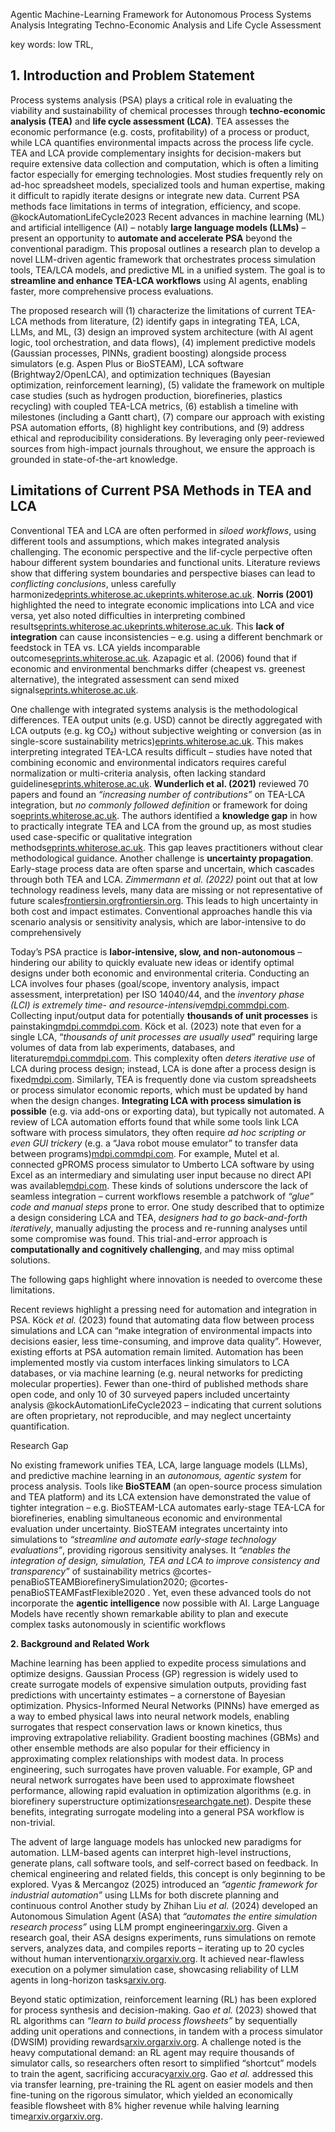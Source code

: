 
 Agentic Machine-Learning Framework for Autonomous Process Systems Analysis Integrating Techno-Economic Analysis and Life Cycle Assessment


key words: low TRL,

## 1. Introduction and Problem Statement
Process systems analysis (PSA) plays a critical role in evaluating the viability and sustainability of chemical processes through **techno-economic analysis (TEA)** and **life cycle assessment (LCA)**. TEA assesses the economic performance (e.g. costs, profitability) of a process or product, while LCA quantifies environmental impacts across the process life cycle. TEA and LCA provide complementary insights for decision-makers but require extensive data collection and computation, which is often a limiting factor especially for emerging technologies.
Most studies frequently rely on ad-hoc spreadsheet models, specialized tools and human expertise, making it difficult to rapidly iterate designs or integrate new data. 
Current PSA methods face limitations in terms of integration, efficiency, and scope. @kockAutomationLifeCycle2023 Recent advances in machine learning (ML) and artificial intelligence (AI) – notably **large language models (LLMs)** – present an opportunity to **automate and accelerate PSA** beyond the conventional paradigm.
This proposal outlines a research plan to develop a novel LLM-driven agentic framework that orchestrates process simulation tools, TEA/LCA models, and predictive ML in a unified system. The goal is to **streamline and enhance TEA-LCA workflows** using AI agents, enabling faster, more comprehensive process evaluations. 


The proposed research will 
(1) characterize the limitations of current TEA-LCA methods from literature, 
(2) identify gaps in integrating TEA, LCA, LLMs, and ML, 
(3) design an improved system architecture (with AI agent logic, tool orchestration, and data flows), 
(4) implement predictive models (Gaussian processes, PINNs, gradient boosting) alongside process simulators (e.g. Aspen Plus or BioSTEAM), LCA software (Brightway2/OpenLCA), and optimization techniques (Bayesian optimization, reinforcement learning), 
(5) validate the framework on multiple case studies (such as hydrogen production, biorefineries, plastics recycling) with coupled TEA-LCA metrics, 
(6) establish a timeline with milestones (including a Gantt chart), 
(7) compare our approach with existing PSA automation efforts, 
(8) highlight key contributions, and 
(9) address ethical and reproducibility considerations. 
By leveraging only peer-reviewed sources from high-impact journals throughout, we ensure the approach is grounded in state-of-the-art knowledge. 


## Limitations of Current PSA Methods in TEA and LCA

Conventional TEA and LCA are often performed in _siloed workflows_, using different tools and assumptions, which makes integrated analysis challenging. The  economic perspective and the lif-cycle perpective often habour different system boundaries and functional units. Literature reviews show that differing system boundaries and perspective biases can lead to _conflicting conclusions_, unless carefully harmonized[eprints.whiterose.ac.uk](https://eprints.whiterose.ac.uk/id/eprint/208376/1/Wunderlich_etal_Integration_2021.pdf#:~:text=%EF%82%B7%20Goal%20and%20scope%20,However%2C%20the%20selection%20of)[eprints.whiterose.ac.uk](https://eprints.whiterose.ac.uk/id/eprint/208376/1/Wunderlich_etal_Integration_2021.pdf#:~:text=%EF%82%B7%20The%20inventory%20,can%20have%20monetary%20impacts%2C%20such). **Norris (2001)** highlighted the need to integrate economic implications into LCA and vice versa, yet also noted difficulties in interpreting combined results[eprints.whiterose.ac.uk](https://eprints.whiterose.ac.uk/id/eprint/208376/1/Wunderlich_etal_Integration_2021.pdf#:~:text=remaining%20gaps%20in%20literature%20Norris,TCA%20aims%20at%20including%20often)[eprints.whiterose.ac.uk](https://eprints.whiterose.ac.uk/id/eprint/208376/1/Wunderlich_etal_Integration_2021.pdf#:~:text=life%20cycle%20assessment%20results%2C%20companies,environmental%20results%20is%20not%20presented). This **lack of integration** can cause inconsistencies – e.g. using a different benchmark or feedstock in TEA vs. LCA yields incomparable outcomes[eprints.whiterose.ac.uk](https://eprints.whiterose.ac.uk/id/eprint/208376/1/Wunderlich_etal_Integration_2021.pdf#:~:text=benchmarks%20for%20comparison%20within%20each,benchmarks%20need%20to%20be%20identical). Azapagic et al. (2006) found that if economic and environmental benchmarks differ (cheapest vs. greenest alternative), the integrated assessment can send mixed signals[eprints.whiterose.ac.uk](https://eprints.whiterose.ac.uk/id/eprint/208376/1/Wunderlich_etal_Integration_2021.pdf#:~:text=benchmarks%20for%20comparison%20within%20each,of%20the%20technology%2C%20the%20benchmarks). 

One challenge with integrated systems analysis is the methodological differences. TEA output units (e.g. USD) cannot be directly aggregated with LCA outputs (e.g. kg CO₂) without subjective weighting or conversion (as in single-score sustainability metrics)[eprints.whiterose.ac.uk](https://eprints.whiterose.ac.uk/id/eprint/208376/1/Wunderlich_etal_Integration_2021.pdf#:~:text=%EF%82%B7%20The%20impact%20calculation%20,impacts%20are%20often%20considered%20static). This makes interpreting integrated TEA-LCA results difficult – studies have noted that combining economic and environmental indicators requires careful normalization or multi-criteria analysis, often lacking standard guidelines[eprints.whiterose.ac.uk](https://eprints.whiterose.ac.uk/id/eprint/208376/1/Wunderlich_etal_Integration_2021.pdf#:~:text=dimensions,required%20information%20from%20additional%20assessments). **Wunderlich et al. (2021)** reviewed 70 papers and found an _“increasing number of contributions”_ on TEA-LCA integration, but _no commonly followed definition_ or framework for doing so[eprints.whiterose.ac.uk](https://eprints.whiterose.ac.uk/id/eprint/208376/1/Wunderlich_etal_Integration_2021.pdf#:~:text=dimensions,required%20information%20from%20additional%20assessments). The authors identified a **knowledge gap** in how to practically integrate TEA and LCA from the ground up, as most studies used case-specific or qualitative integration methods[eprints.whiterose.ac.uk](https://eprints.whiterose.ac.uk/id/eprint/208376/1/Wunderlich_etal_Integration_2021.pdf#:~:text=dimensions,required%20information%20from%20additional%20assessments). This gap leaves practitioners without clear methodological guidance. 
Another challenge is **uncertainty propagation**. Early-stage process data are often sparse and uncertain, which cascades through both TEA and LCA. _Zimmermann et al. (2022)_ point out that at low technology readiness levels, many data are missing or not representative of future scales[frontiersin.org](https://www.frontiersin.org/journals/climate/articles/10.3389/fclim.2022.841907/full#:~:text=match%20at%20L694%20A%20central,not%20yet%20measured%20or%20modeled)[frontiersin.org](https://www.frontiersin.org/journals/climate/articles/10.3389/fclim.2022.841907/full#:~:text=A%20central%20challenge%20when%20assessing,not%20yet%20measured%20or%20modeled). This leads to high uncertainty in both cost and impact estimates. Conventional approaches handle this via scenario analysis or sensitivity analysis, which are labor-intensive to do comprehensively

Today’s PSA practice is **labor-intensive, slow, and non-autonomous** – hindering our ability to quickly evaluate new ideas or identify optimal designs under both economic and environmental criteria. Conducting an LCA involves four phases (goal/scope, inventory analysis, impact assessment, interpretation) per ISO 14040/44, and the _inventory phase (LCI) is extremely time- and resource-intensive_[mdpi.com](https://www.mdpi.com/2071-1050/15/6/5531#:~:text=processes%20that%20are%20still%20in,and%20can%20improve%20data%20quality)[mdpi.com](https://www.mdpi.com/2071-1050/15/6/5531#:~:text=and%20can%20improve%20data%20quality). Collecting input/output data for potentially **thousands of unit processes** is painstaking[mdpi.com](https://www.mdpi.com/2071-1050/15/6/5531#:~:text=,9)[mdpi.com](https://www.mdpi.com/2071-1050/15/6/5531#:~:text=be%20collected%20for%20the%20parameters,129). Köck et al. (2023) note that even for a single LCA, “_thousands of unit processes are usually used_” requiring large volumes of data from lab experiments, databases, and literature[mdpi.com](https://www.mdpi.com/2071-1050/15/6/5531#:~:text=As%20the%20most%20time,and%20uncertainty%20distribution%20should%20also)[mdpi.com](https://www.mdpi.com/2071-1050/15/6/5531#:~:text=,9). This complexity often _deters iterative use_ of LCA during process design; instead, LCA is done after a process design is fixed[mdpi.com](https://www.mdpi.com/2071-1050/15/6/5531#:~:text=To%20date%2C%20chemical%20process%20simulations,integration%20of%20LCA%20in%20process). Similarly, TEA is frequently done via custom spreadsheets or process simulator economic reports, which must be updated by hand when the design changes. **Integrating LCA with process simulation is possible** (e.g. via add-ons or exporting data), but typically not automated. A review of LCA automation efforts found that while some tools link LCA software with process simulators, they often require _ad hoc scripting or even GUI trickery_ (e.g. a “Java robot mouse emulator” to transfer data between programs)[mdpi.com](https://www.mdpi.com/2071-1050/15/6/5531#:~:text=This%20builds%20an%20automated%20connection,emulator%2C%20which%20simulated%20manual%20user)[mdpi.com](https://www.mdpi.com/2071-1050/15/6/5531#:~:text=framework%20integrates%20LCA%20and%20process,when%20integrated%20with%20the%20process). For example, Mutel et al. connected gPROMS process simulator to Umberto LCA software by using Excel as an intermediary and simulating user input because no direct API was available[mdpi.com](https://www.mdpi.com/2071-1050/15/6/5531#:~:text=This%20builds%20an%20automated%20connection,emulator%2C%20which%20simulated%20manual%20user). These kinds of solutions underscore the lack of seamless integration – current workflows resemble a patchwork of _“glue” code and manual steps_ prone to error. One study described that to optimize a design considering LCA and TEA, _designers had to go back-and-forth iteratively_, manually adjusting the process and re-running analyses until some compromise was found. This trial-and-error approach is **computationally and cognitively challenging**, and may miss optimal solutions.

The following gaps highlight where innovation is needed to overcome these limitations.






Recent reviews highlight a pressing need for automation and integration in PSA. Köck _et al._ (2023) found that automating data flow between process simulations and LCA can “make integration of environmental impacts into decisions easier, less time-consuming, and improve data quality”.  However, existing efforts at PSA automation remain limited. Automation has been implemented mostly via custom interfaces linking simulators to LCA databases, or via machine learning (e.g. neural networks for predicting molecular properties). Fewer than one-third of published methods share open code, and only 10 of 30 surveyed papers included uncertainty analysis @kockAutomationLifeCycle2023 – indicating that current solutions are often proprietary, not reproducible, and may neglect uncertainty quantification.

Research Gap

No existing framework unifies TEA, LCA, large language models (LLMs), and predictive machine learning in an _autonomous, agentic system_ for process analysis. Tools like **BioSTEAM** (an open-source process simulation and TEA platform) and its LCA extension have demonstrated the value of tighter integration – e.g. BioSTEAM-LCA automates early-stage TEA-LCA for biorefineries, enabling simultaneous economic and environmental evaluation under uncertainty.
 BioSTEAM integrates uncertainty into simulations to _“streamline and automate early-stage technology evaluations”_, providing rigorous sensitivity analyses. It _“enables the integration of design, simulation, TEA and LCA to improve consistency and transparency”_ of sustainability metrics
@cortes-penaBioSTEAMBiorefinerySimulation2020; @cortes-penaBioSTEAMFastFlexible2020 . Yet, even these advanced tools do not incorporate the **agentic intelligence** now possible with AI. Large Language Models have recently shown remarkable ability to plan and execute complex tasks autonomously in scientific workflows



**2. Background and Related Work**

Machine learning has been applied to expedite process simulations and optimize designs. Gaussian Process (GP) regression is widely used to create surrogate models of expensive simulation outputs, providing fast predictions with uncertainty estimates – a cornerstone of Bayesian optimization. Physics-Informed Neural Networks (PINNs) have emerged as a way to embed physical laws into neural network models, enabling surrogates that respect conservation laws or known kinetics, thus improving extrapolative reliability. Gradient boosting machines (GBMs) and other ensemble methods are also popular for their efficiency in approximating complex relationships with modest data. In process engineering, such surrogates have proven valuable. For example, GP and neural network surrogates have been used to approximate flowsheet performance, allowing rapid evaluation in optimization algorithms (e.g. in biorefinery superstructure optimizations[researchgate.net](https://www.researchgate.net/publication/338930278_BioSTEAM_A_Fast_and_Flexible_Platform_for_the_Design_Simulation_and_Techno-Economic_Analysis_of_Biorefineries_Under_Uncertainty#:~:text=,refinery%20structure.)).
Despite these benefits, integrating surrogate modeling into a general PSA workflow is non-trivial. 

The advent of large language models has unlocked new paradigms for automation. LLM-based agents can interpret high-level instructions, generate plans, call software tools, and self-correct based on feedback.
In chemical engineering and related fields, this concept is only beginning to be explored.
Vyas & Mercangoz (2025) introduced an _“agentic framework for industrial automation”_ using LLMs for both discrete planning and continuous control
Another study by Zhihan Liu _et al._ (2024) developed an Autonomous Simulation Agent (ASA) that _“automates the entire simulation research process”_ using LLM prompt engineering[arxiv.org](https://arxiv.org/abs/2408.15512#:~:text=,4o). Given a research goal, their ASA designs experiments, runs simulations on remote servers, analyzes data, and compiles reports – iterating up to 20 cycles without human intervention[arxiv.org](https://arxiv.org/abs/2408.15512#:~:text=experimental%20processes%20and%20computational%20simulations,flawless)[arxiv.org](https://arxiv.org/abs/2408.15512#:~:text=execution%20on%20designated%20research%20missions%2C,local%20attention%20and%20global%20oversight). It achieved near-flawless execution on a polymer simulation case, showcasing reliability of LLM agents in long-horizon tasks[arxiv.org](https://arxiv.org/abs/2408.15512#:~:text=of%20polymer%20chain%20conformations%20as,validation%20mechanisms%2C%20and).

Beyond static optimization, reinforcement learning (RL) has been explored for process synthesis and decision-making. Gao _et al._ (2023) showed that RL algorithms can _“learn to build process flowsheets”_ by sequentially adding unit operations and connections, in tandem with a process simulator (DWSIM) providing rewards[arxiv.org](https://arxiv.org/abs/2302.03375#:~:text=,are%20employed%20to%20accelerate%20the)[arxiv.org](https://arxiv.org/abs/2302.03375#:~:text=learn%20to%20build%20process%20flowsheets,that%20stores%20knowledge%20gained%20while). 
A challenge noted is the heavy computational demand: an RL agent may require thousands of simulator calls, so researchers often resort to simplified “shortcut” models to train the agent, sacrificing accuracy[arxiv.org](https://arxiv.org/abs/2302.03375#:~:text=learn%20to%20build%20process%20flowsheets,that%20stores%20knowledge%20gained%20while). Gao _et al._ addressed this via transfer learning, pre-training the RL agent on easier models and then fine-tuning on the rigorous simulator, which yielded an economically feasible flowsheet with 8% higher revenue while halving learning time[arxiv.org](https://arxiv.org/abs/2302.03375#:~:text=RL%20agent%20demands%20numerous%20process,process%20design%20and%20apply%20it)[arxiv.org](https://arxiv.org/abs/2302.03375#:~:text=separation%2C%20and%20recycles%2C%20our%20method,can%20be%20reduced%20by%20a).












